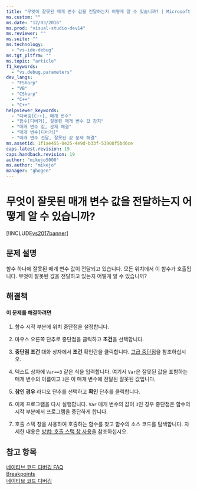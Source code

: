```yaml
---
title: "무엇이 잘못된 매개 변수 값을 전달하는지 어떻게 알 수 있습니까? | Microsoft Docs"
ms.custom: ""
ms.date: "12/03/2016"
ms.prod: "visual-studio-dev14"
ms.reviewer: ""
ms.suite: ""
ms.technology: 
  - "vs-ide-debug"
ms.tgt_pltfrm: ""
ms.topic: "article"
f1_keywords: 
  - "vs.debug.parameters"
dev_langs: 
  - "FSharp"
  - "VB"
  - "CSharp"
  - "C++"
  - "C++"
helpviewer_keywords: 
  - "디버깅[C++], 매개 변수"
  - "함수[디버거], 잘못된 매개 변수 값 감지"
  - "매개 변수 값, 문제 해결"
  - "매개 변수[디버거]"
  - "매개 변수 전달, 잘못된 값 문제 해결"
ms.assetid: 1f1ae455-0e25-4e9d-b33f-53908f5bd6ce
caps.latest.revision: 19
caps.handback.revision: 19
author: "mikejo5000"
ms.author: "mikejo"
manager: "ghogen"
---
```

# 무엇이 잘못된 매개 변수 값을 전달하는지 어떻게 알 수 있습니까?
[!INCLUDE[vs2017banner](../code-quality/includes/vs2017banner.md)]

## 문제 설명  
 함수 하나에 잘못된 매개 변수 값이 전달되고 있습니다.  모든 위치에서 이 함수가 호출됩니다.  무엇이 잘못된 값을 전달하고 있는지 어떻게 알 수 있습니까?  
  
## 해결책  
  
#### 이 문제를 해결하려면  
  
1.  함수 시작 부분에 위치 중단점을 설정합니다.  
  
2.  마우스 오른쪽 단추로 중단점을 클릭하고 **조건**을 선택합니다.  
  
3.  **중단점 조건** 대화 상자에서 **조건** 확인란을 클릭합니다.  [고급 중단점](../debugger/using-breakpoints.md#BKMK_Specify_a_breakpoint_condition_using_a_code_expression)을 참조하십시오.  
  
4.  텍스트 상자에 `Var==3` 같은 식을 입력합니다. 여기서 `Var`은 잘못된 값을 포함하는 매개 변수의 이름이고 `3`은 이 매개 변수에 전달된 잘못된 값입니다.  
  
5.  **참인 경우** 라디오 단추를 선택하고 **확인** 단추를 클릭합니다.  
  
6.  이제 프로그램을 다시 실행합니다.  `Var` 매개 변수의 값이 `3`인 경우 중단점은 함수의 시작 부분에서 프로그램을 중단하게 합니다.  
  
7.  호출 스택 창을 사용하여 호출하는 함수를 찾고 함수의 소스 코드를 탐색합니다.  자세한 내용은 [방법: 호출 스택 창 사용](../debugger/how-to-use-the-call-stack-window.md)을 참조하십시오.  
  
## 참고 항목  
 [네이티브 코드 디버깅 FAQ](../debugger/debugging-native-code-faqs.md)   
 [Breakpoints](http://msdn.microsoft.com/ko-kr/fe4eedc1-71aa-4928-962f-0912c334d583)   
 [네이티브 코드 디버깅](../debugger/debugging-native-code.md)